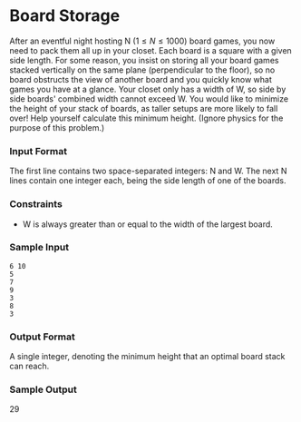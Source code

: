# Board Storage

After an eventful night hosting N ($1 \le N \le 1000$) board games, you now need to pack them all up in your closet. Each board is a square with a given side length. For some reason, you insist on 
storing all your board games stacked vertically on the same plane (perpendicular to the floor), so no board obstructs the view of another board and you quickly know what games you have 
at a glance. Your closet only has a width of W, so side by side boards' combined width cannot exceed W. You would like to minimize the height of your stack of boards, as taller setups are 
more likely to fall over! Help yourself calculate this minimum height. (Ignore physics for the purpose of this problem.)

### Input Format
The first line contains two space-separated integers: N and W.
The next N lines contain one integer each, being the side length of one of the boards.

### Constraints
- W is always greater than or equal to the width of the largest board.

### Sample Input
```
6 10
5
7
9
3
8
3
```

### Output Format
A single integer, denoting the minimum height that an optimal board stack can reach.

### Sample Output
29


